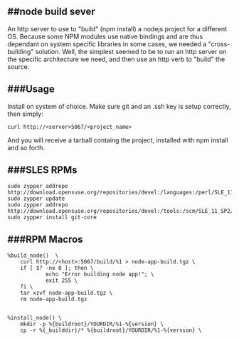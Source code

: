 ##node build sever
-----------------

An http server to use to "build" (npm install) a nodejs project for a different OS. Because some NPM modules
use native bindings and are thus dependant on system specific libraries in some cases, we needed a "cross-building"
solution. Well, the simplest seemed to be to run an http server on the specific architecture we need, and then
use an http verb to "build" the source.

###Usage
--------

Install on system of choice. Make sure git and an .ssh key is setup correctly, then simply:

    curl http://<server>5067/<project_name>

And you will receive a tarball containg the project, installed with npm install and so forth.


###SLES RPMs
------------

    sudo zypper addrepo http://download.opensuse.org/repositories/devel:/languages:/perl/SLE_11_SP3/devel:languages:perl.repo
    sudo zypper update
    sudo zypper addrepo http://download.opensuse.org/repositories/devel:/tools:/scm/SLE_11_SP2/devel:tools:scm.repo
    sudo zypper install git-core

###RPM Macros
-------------

    %build_node()  \
        curl http://<host>:5067/build/%1 > node-app-build.tgz \
        if [ $? -ne 0 ]; then \
                echo "Error building node app!"; \
                exit 255 \
        fi \
        tar xzvf node-app-build.tgz \
        rm node-app-build.tgz


    %install_node() \
        mkdir -p %{buildroot}/YOURDIR/%1-%{version} \
        cp -r %{_builddir}/* %{buildroot}/YOURDIR/%1-%{version} \

